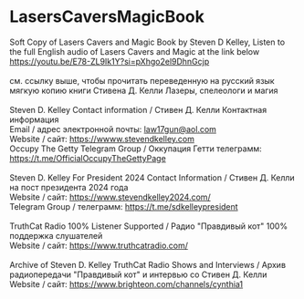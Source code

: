 # LasersCaversMagicBook
Soft Copy of Lasers Cavers and Magic Book by Steven D Kelley,
Listen to the full English audio of Lasers Cavers and Magic at the link below
https://youtu.be/E78-ZL9Ik1Y?si=pXhgo2el9DhnGcjp
<br>
<br>
см. ссылку выше, чтобы прочитать переведенную на русский язык мягкую копию книги Стивена Д. Келли Лазеры, спелеологи и магия
<br>
<br>
Steven D. Kelley Contact information / Стивен Д. Келли Контактная информация
<br>
Email / адрес электронной почты: law17gun@aol.com
<br>
Website / сайт: https://wwww.stevendkelley.com
<br>
Occupy The Getty Telegram Group / Оккупация Гетти телеграмм: https://t.me/OfficialOccupyTheGettyPage
<br>
<br>
Steven D. Kelley For President 2024 Contact Information / Стивен Д. Келли на пост президента 2024 года
<br>
Website / сайт: https://www.stevendkelley2024.com/
<br>
Telegram Group / телеграмм: https://t.me/sdkelleypresident
<br>
<br>
TruthCat Radio 100% Listener Supported / Радио "Правдивый кот" 100% поддержка слушателей
<br>
Website / сайт: https://www.truthcatradio.com/
<br>
<br>
Archive of Steven D. Kelley TruthCat Radio Shows and Interviews / Архив радиопередачи "Правдивый кот" и интервью со Стивен Д. Келли
<br>
Website / сайт: https://www.brighteon.com/channels/cynthia1
